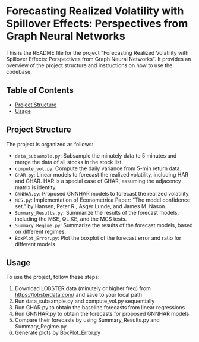 # Forecasting Realized Volatility with Spillover Effects: Perspectives from Graph Neural Networks

This is the README file for the project "Forecasting Realized Volatility with Spillover Effects: Perspectives from Graph Neural Networks". It provides an overview of the project structure and instructions on how to use the codebase.

## Table of Contents

- [Project Structure](#project-structure)
- [Usage](#usage)

## Project Structure

The project is organized as follows:

- `data_subsample.py`: Subsample the minutely data to 5 minutes and merge the data of all stocks in the stock list.
- `compute_vol.py`: Compute the daily variance from 5-min return data.
- `GHAR.py`: Linear models to forecast the realized volatility, including HAR and GHAR. HAR is a special case of GHAR, assuming the adjacency matrix is identity.
- `GNNHAR.py`: Proposed GNNHAR models to forecast the realized volatility. 
- `MCS.py`: Implementation of Econometrica Paper: "The model confidence set." by Hansen, Peter R., Asger Lunde, and James M. Nason. 
- `Summary_Results.py`: Summarize the results of the forecast models, including the MSE, QLIKE, and the MCS tests.
- `Summary_Regime.py`: Summarize the results of the forecast models, based on different regimes.
- `BoxPlot_Error.py`: Plot the boxplot of the forecast error and ratio for different models

## Usage

To use the project, follow these steps:

1. Download LOBSTER data (minutely or higher freq) from https://lobsterdata.com/ and save to your local path
2. Run data_subsample.py and compute_vol.py sequentially
3. Run GHAR.py to obtain the baseline forecasts from linear regressions
4. Run GNNHAR.py to obtain the forecasts for proposed GNNHAR models
5. Compare their forecasts by using Summary_Results.py and Summary_Regime.py. 
6. Generate plots by BoxPlot_Error.py
